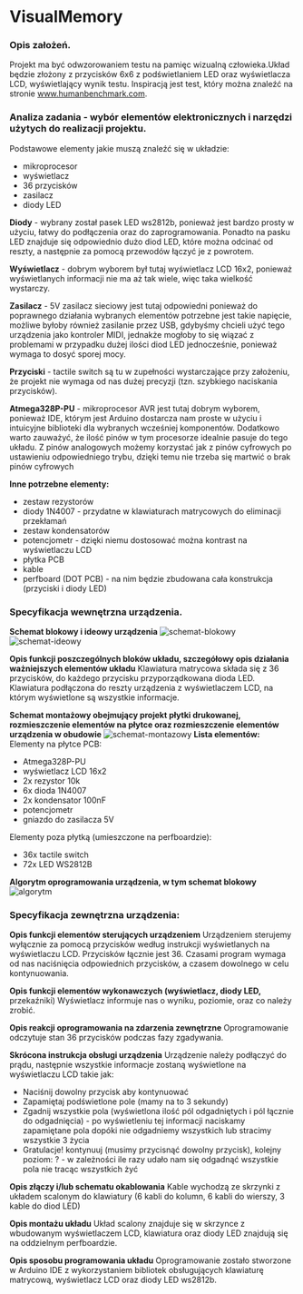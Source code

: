 # VisualMemory
### Opis założeń.
Projekt ma być odwzorowaniem testu na pamięc wizualną człowieka.Układ będzie złożony z przycisków 6x6 z podświetlaniem LED oraz wyświetlacza LCD, wyświetlający wynik testu. Inspiracją jest test, który można znaleźć na stronie www.humanbenchmark.com.

### Analiza zadania - wybór elementów elektronicznych i narzędzi użytych do realizacji projektu.

Podstawowe elementy jakie muszą znaleźć się w układzie:
- mikroprocesor
- wyświetlacz
- 36 przycisków
- zasilacz
- diody LED

**Diody** - wybrany został pasek LED ws2812b, ponieważ jest bardzo prosty w użyciu, łatwy do podłączenia oraz do zaprogramowania. Ponadto na pasku LED znajduje się odpowiednio dużo diod LED, które można odcinać od reszty, a następnie za pomocą przewodów łączyć je z powrotem.

**Wyświetlacz** - dobrym wyborem był tutaj wyświetlacz LCD 16x2, ponieważ wyświetlanych informacji nie ma aż tak wiele, więc taka wielkość wystarczy.

**Zasilacz** - 5V zasilacz sieciowy jest tutaj odpowiedni ponieważ do poprawnego działania wybranych elementów potrzebne jest takie napięcie, możliwe byłoby również zasilanie przez USB, gdybyśmy chcieli użyć tego urządzenia jako kontroler MIDI, jednakże mogłoby to się wiązać z problemami w przypadku dużej ilości diod LED jednocześnie, ponieważ wymaga to dosyć sporej mocy.

**Przyciski** - tactile switch są tu w zupełności wystarczające przy założeniu, że projekt nie wymaga od nas dużej precyzji (tzn. szybkiego naciskania przycisków).

**Atmega328P-PU** - mikroprocesor AVR jest tutaj dobrym wyborem, ponieważ IDE, którym jest Arduino dostarcza nam proste w użyciu i intuicyjne biblioteki dla wybranych wcześniej komponentów. Dodatkowo warto zauważyć, że ilość pinów w tym procesorze idealnie pasuje do tego układu. Z pinów analogowych możemy korzystać jak z pinów cyfrowych po ustawieniu odpowiedniego trybu, dzięki temu nie trzeba się martwić o brak pinów cyfrowych

**Inne potrzebne elementy:**
- zestaw rezystorów
- diody 1N4007 - przydatne w klawiaturach matrycowych do eliminacji przekłamań
- zestaw kondensatorów
- potencjometr - dzięki niemu dostosować można kontrast na wyświetlaczu LCD
- płytka PCB
- kable
- perfboard (DOT PCB) - na nim będzie zbudowana cała konstrukcja (przyciski i diody LED)

### Specyfikacja wewnętrzna urządzenia.
**Schemat blokowy i ideowy urządzenia**
![schemat-blokowy](https://github.com/Wojwos/VisualMemory/img/schemat-blokowy.jpg?raw=true)
![schemat-ideowy](https://github.com/Wojwos/VisualMemory/img/schematic.jpg?raw=true)

**Opis funkcji poszczególnych bloków układu, szczegółowy opis działania ważniejszych elementów układu**
Klawiatura matrycowa składa się z 36 przycisków, do każdego przycisku przyporządkowana dioda LED. Klawiatura podłączona do reszty urządzenia z wyświetlaczem LCD, na którym wyświetlone są wszystkie informacje.

**Schemat montażowy obejmujący projekt płytki drukowanej, rozmieszczenie elementów na płytce oraz rozmieszczenie elementów urządzenia w obudowie**
![schemat-montazowy](https://github.com/Wojwos/VisualMemory/img/board.jpg?raw=true)
**Lista elementów:**
Elementy na płytce PCB:
- Atmega328P-PU
- wyświetlacz LCD 16x2
- 2x rezystor 10k
- 6x dioda 1N4007
- 2x kondensator 100nF
- potencjometr
- gniazdo do zasilacza 5V

Elementy poza płytką (umieszczone na perfboardzie):
- 36x tactile switch
- 72x LED WS2812B

**Algorytm oprogramowania urządzenia, w tym schemat blokowy**
![algorytm](https://github.com/Wojwos/VisualMemory/img/algorytm.jpg?raw=true)
### Specyfikacja zewnętrzna urządzenia:
**Opis funkcji elementów sterujących urządzeniem**
Urządzeniem sterujemy wyłącznie za pomocą przycisków według instrukcji wyświetlanych na wyświetlaczu LCD. Przycisków łącznie jest 36. Czasami program wymaga od nas naciśnięcia odpowiednich przycisków, a czasem dowolnego w celu kontynuowania.

**Opis funkcji elementów wykonawczych (wyświetlacz, diody LED,**
przekaźniki)
Wyświetlacz informuje nas o wyniku, poziomie, oraz co należy zrobić.

**Opis reakcji oprogramowania na zdarzenia zewnętrzne**
Oprogramowanie odczytuje stan 36 przycisków podczas fazy zgadywania.

**Skrócona instrukcja obsługi urządzenia**
Urządzenie należy podłączyć do prądu, następnie wszystkie informacje zostaną wyświetlone na wyświetlaczu LCD takie jak:
- Naciśnij dowolny przycisk aby kontynuować
- Zapamiętaj podświetlone pole (mamy na to 3 sekundy)
- Zgadnij wszystkie pola (wyświetlona ilość pól odgadniętych i pól łącznie do odgadnięcia) - po wyświetleniu tej informacji naciskamy zapamiętane pola dopóki nie odgadniemy wszystkich lub stracimy wszystkie 3 życia
- Gratulacje! kontynuuj (musimy przycisnąć dowolny przycisk), kolejny poziom: ? - w zależności ile razy udało nam się odgadnąć wszystkie pola nie tracąc wszystkich żyć

**Opis złączy i/lub schematu okablowania**
Kable wychodzą ze skrzynki z układem scalonym do klawiatury (6 kabli do kolumn, 6 kabli do wierszy, 3 kable do diod LED)

**Opis montażu układu**
Układ scalony znajduje się w skrzynce z wbudowanym wyświetlaczem LCD, klawiatura oraz diody LED znajdują się na oddzielnym perfboardzie.

**Opis sposobu programowania układu**
Oprogramowanie zostało stworzone w Arduino IDE z wykorzystaniem bibliotek obsługujących klawiaturę matrycową, wyświetlacz LCD oraz diody LED ws2812b.
